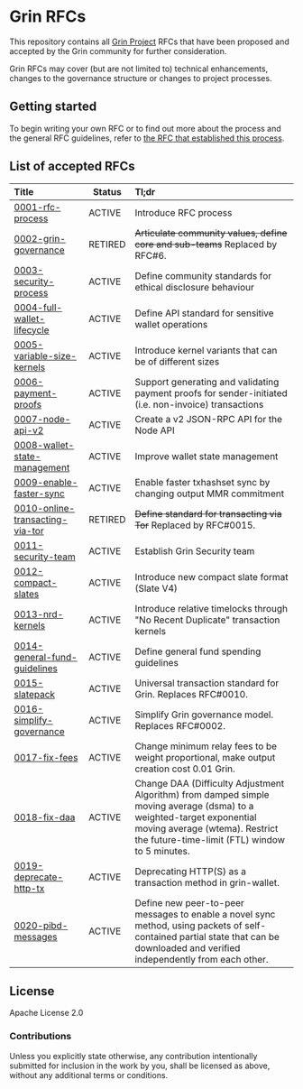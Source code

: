 # Grin RFCs

This repository contains all [Grin Project](https://grin.mw) RFCs that have been proposed and accepted by the Grin community for further consideration.

Grin RFCs may cover (but are not limited to) technical enhancements, changes to the governance structure or changes to project processes.

## Getting started

To begin writing your own RFC or to find out more about the process and the general RFC guidelines, refer to [the RFC that established this  process](text/0001-rfc-process.md).

## List of accepted RFCs

|Title|Status|Tl;dr|
|:---|---|:---|
| [0001-rfc-process](text/0001-rfc-process.md) | ACTIVE | Introduce RFC process |
| [0002-grin-governance](text/0002-grin-governance.md) | RETIRED | ~~Articulate community values, define core and sub-teams~~ Replaced by RFC#6. |
| [0003-security-process](text/0003-security-process.md) | ACTIVE | Define community standards for ethical disclosure behaviour |
| [0004-full-wallet-lifecycle](text/0004-full-wallet-lifecycle.md) | ACTIVE | Define API standard for sensitive wallet operations |
| [0005-variable-size-kernels](text/0005-variable-size-kernels.md) | ACTIVE | Introduce kernel variants that can be of different sizes |
| [0006-payment-proofs](text/0006-payment-proofs.md) | ACTIVE | Support generating and validating payment proofs for sender-initiated (i.e. non-invoice) transactions |
| [0007-node-api-v2](text/0007-node-api-v2.md) | ACTIVE | Create a v2 JSON-RPC API for the Node API |
| [0008-wallet-state-management](text/0008-wallet-state-management.md) | ACTIVE | Improve wallet state management |
| [0009-enable-faster-sync](text/0009-enable-faster-sync.md) | ACTIVE | Enable faster txhashset sync by changing output MMR commitment |
| [0010-online-transacting-via-tor](text/0010-online-transacting-via-tor.md) | RETIRED | ~~Define standard for transacting via Tor~~ Replaced by RFC#0015. |
| [0011-security-team](text/0011-security-team.md) | ACTIVE | Establish Grin Security team |
| [0012-compact-slates](text/0012-compact-slates.md)| ACTIVE | Introduce new compact slate format (Slate V4) |
| [0013-nrd-kernels](text/0013-nrd-kernels.md) | ACTIVE | Introduce relative timelocks through "No Recent Duplicate" transaction kernels |
| [0014-general-fund-guidelines](text/0014-general-fund-guidelines.md) | ACTIVE | Define general fund spending guidelines |
| [0015-slatepack](text/0015-slatepack.md) | ACTIVE | Universal transaction standard for Grin. Replaces RFC#0010. |
| [0016-simplify-governance](text/0016-simplify-governance.md) | ACTIVE | Simplify Grin governance model. Replaces RFC#0002. |
| [0017-fix-fees](text/0017-fix-fees.md) | ACTIVE | Change minimum relay fees to be weight proportional, make output creation cost 0.01 Grin. |
| [0018-fix-daa](text/0018-fix-daa.md) | ACTIVE | Change DAA (Difficulty Adjustment Algorithm) from damped simple moving average (dsma) to a weighted-target exponential moving average (wtema). Restrict the future-time-limit (FTL) window to 5 minutes. |
| [0019-deprecate-http-tx](text/0019-deprecate-http-tx.md) | ACTIVE | Deprecating HTTP(S) as a transaction method in grin-wallet. |
| [0020-pibd-messages](text/0020-pibd-messages.md) | ACTIVE | Define new peer-to-peer messages to enable a novel sync method, using packets of self-contained partial state that can be downloaded and verified independently from each other. |

## License

Apache License 2.0

### Contributions

Unless you explicitly state otherwise, any contribution intentionally submitted for inclusion in the work by you, shall be licensed as above, without any additional terms or conditions.
